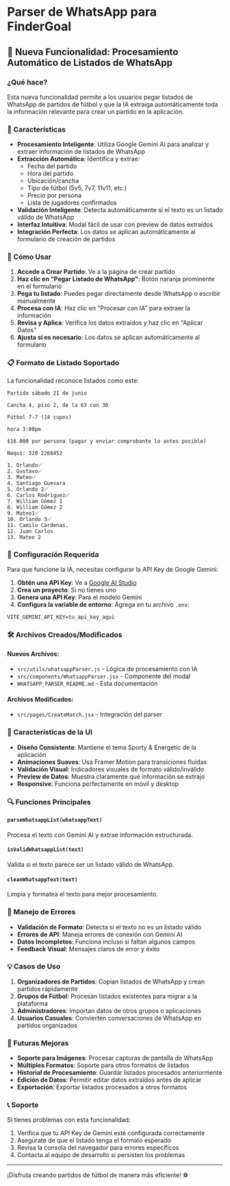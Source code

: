 # Parser de WhatsApp para FinderGoal

## 🚀 Nueva Funcionalidad: Procesamiento Automático de Listados de WhatsApp

### ¿Qué hace?

Esta nueva funcionalidad permite a los usuarios pegar listados de WhatsApp de partidos de fútbol y que la IA extraiga automáticamente toda la información relevante para crear un partido en la aplicación.

### 🎯 Características

- **Procesamiento Inteligente**: Utiliza Google Gemini AI para analizar y extraer información de listados de WhatsApp
- **Extracción Automática**: Identifica y extrae:
  - Fecha del partido
  - Hora del partido
  - Ubicación/cancha
  - Tipo de fútbol (5v5, 7v7, 11v11, etc.)
  - Precio por persona
  - Lista de jugadores confirmados
- **Validación Inteligente**: Detecta automáticamente si el texto es un listado válido de WhatsApp
- **Interfaz Intuitiva**: Modal fácil de usar con preview de datos extraídos
- **Integración Perfecta**: Los datos se aplican automáticamente al formulario de creación de partidos

### 📱 Cómo Usar

1. **Accede a Crear Partido**: Ve a la página de crear partido
2. **Haz clic en "Pegar Listado de WhatsApp"**: Botón naranja prominente en el formulario
3. **Pega tu listado**: Puedes pegar directamente desde WhatsApp o escribir manualmente
4. **Procesa con IA**: Haz clic en "Procesar con IA" para extraer la información
5. **Revisa y Aplica**: Verifica los datos extraídos y haz clic en "Aplicar Datos"
6. **Ajusta si es necesario**: Los datos se aplican automáticamente al formulario

### 📋 Formato de Listado Soportado

La funcionalidad reconoce listados como este:

```
Partido sábado 21 de junio

Cancha 4, piso 2, de la 63 con 30

Fútbol 7-7 (14 cupos)

hora 3:00pm

$16.000 por persona (pagar y enviar comprobante lo antes posible)

Nequi: 320 2268452

1. Orlando✅
2. Gustavo✅
3. Mateo✅
4. Santiago Guevara
5. Orlando 2✅
6. Carlos Rodríguez✅
7. William Gómez 1
8. William Gómez 2
9. Mateo1✅
10. Orlando 3✅
11. Camilo Cardenas.
12. Juan Carlos
13. Mateo 2
```

### 🔧 Configuración Requerida

Para que funcione la IA, necesitas configurar la API Key de Google Gemini:

1. **Obtén una API Key**: Ve a [Google AI Studio](https://aistudio.google.com/)
2. **Crea un proyecto**: Si no tienes uno
3. **Genera una API Key**: Para el modelo Gemini
4. **Configura la variable de entorno**: Agrega en tu archivo `.env`:

```env
VITE_GEMINI_API_KEY=tu_api_key_aqui
```

### 🛠️ Archivos Creados/Modificados

#### Nuevos Archivos:
- `src/utils/whatsappParser.js` - Lógica de procesamiento con IA
- `src/components/WhatsappParser.jsx` - Componente del modal
- `WHATSAPP_PARSER_README.md` - Esta documentación

#### Archivos Modificados:
- `src/pages/CreateMatch.jsx` - Integración del parser

### 🎨 Características de la UI

- **Diseño Consistente**: Mantiene el tema Sporty & Energetic de la aplicación
- **Animaciones Suaves**: Usa Framer Motion para transiciones fluidas
- **Validación Visual**: Indicadores visuales de formato válido/inválido
- **Preview de Datos**: Muestra claramente qué información se extrajo
- **Responsive**: Funciona perfectamente en móvil y desktop

### 🔍 Funciones Principales

#### `parseWhatsappList(whatsappText)`
Procesa el texto con Gemini AI y extrae información estructurada.

#### `isValidWhatsappList(text)`
Valida si el texto parece ser un listado válido de WhatsApp.

#### `cleanWhatsappText(text)`
Limpia y formatea el texto para mejor procesamiento.

### 🚨 Manejo de Errores

- **Validación de Formato**: Detecta si el texto no es un listado válido
- **Errores de API**: Maneja errores de conexión con Gemini AI
- **Datos Incompletos**: Funciona incluso si faltan algunos campos
- **Feedback Visual**: Mensajes claros de error y éxito

### 💡 Casos de Uso

1. **Organizadores de Partidos**: Copian listados de WhatsApp y crean partidos rápidamente
2. **Grupos de Fútbol**: Procesan listados existentes para migrar a la plataforma
3. **Administradores**: Importan datos de otros grupos o aplicaciones
4. **Usuarios Casuales**: Convierten conversaciones de WhatsApp en partidos organizados

### 🔮 Futuras Mejoras

- **Soporte para Imágenes**: Procesar capturas de pantalla de WhatsApp
- **Múltiples Formatos**: Soporte para otros formatos de listados
- **Historial de Procesamiento**: Guardar listados procesados anteriormente
- **Edición de Datos**: Permitir editar datos extraídos antes de aplicar
- **Exportación**: Exportar listados procesados a otros formatos

### 📞 Soporte

Si tienes problemas con esta funcionalidad:

1. Verifica que tu API Key de Gemini esté configurada correctamente
2. Asegúrate de que el listado tenga el formato esperado
3. Revisa la consola del navegador para errores específicos
4. Contacta al equipo de desarrollo si persisten los problemas

---

¡Disfruta creando partidos de fútbol de manera más eficiente! ⚽ 